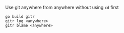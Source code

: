 Use git anywhere from anywhere
without using `cd` first
```
go build gitr
gitr log <anywhere>
gitr blame <anywhere>
```
